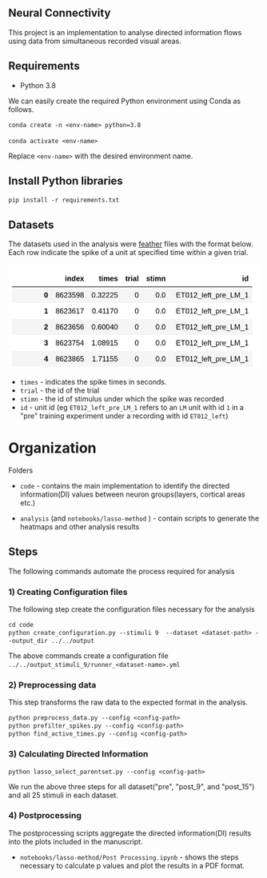 ## Neural Connectivity
This project is an implementation to analyse directed information flows using data from simultaneous recorded visual areas. 

## Requirements 

* Python 3.8 

We can easily create the required Python environment using Conda as follows. 
```
conda create -n <env-name> python=3.8

conda activate <env-name>
```
Replace `<env-name>` with the desired environment name.




## Install Python libraries  
```
pip install -r requirements.txt
```




## Datasets

The datasets used in the analysis were [feather](https://github.com/wesm/feather) files with the format below. 
Each row indicate the spike of a unit at specified time within a given trial. 

![asa](./images/sample-data.png)

* `times` - indicates the spike times in seconds.
* `trial` - the id of the trial 
* `stimn` - the id of stimulus under which the spike was recorded
* `id` - unit id (eg `ET012_left_pre_LM_1` refers to an `LM` unit with id `1` in a "pre" training experiment under a recording with id `ET012_left`) 

# Organization 
Folders 


* `code` - contains the main implementation to identify the directed information(DI) values between neuron groups(layers, cortical areas etc.) 

* `analysis` (and `notebooks/lasso-method` )  -  contain scripts to generate the heatmaps and other analysis results




## Steps 
The following commands automate the process required for analysis 
### 1) Creating Configuration files 

The following step create the configuration files necessary for the analysis 

```
cd code 
python create_configuration.py --stimuli 9  --dataset <dataset-path> --output_dir ../../output 
```

The above commands create a configuration file  `../../output_stimuli_9/runner_<dataset-name>.yml`



### 2) Preprocessing data 

This step transforms the raw data to the expected format in the analysis.  


```
python preprocess_data.py --config <config-path> 
python prefilter_spikes.py --config <config-path> 
python find_active_times.py --config <config-path>
```

### 3) Calculating Directed Information 

```
python lasso_select_parentset.py --config <config-path>
```


We run the above three steps for all dataset("pre", "post_9", and "post_15") and all 25 stimuli in each dataset.

### 4) Postprocessing 

The postprocessing scripts aggregate the directed information(DI) results into the plots included in the manuscript. 

* `notebooks/lasso-method/Post Processing.ipynb` - shows the steps necessary to calculate p values and plot the results in a PDF format. 